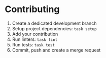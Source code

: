 # Contributing

1. Create a dedicated development branch
1. Setup project dependencies: `task setup`
1. Add your contribution
1. Run linters: `task lint`
1. Run tests: `task test`
1. Commit, push and create a merge request
